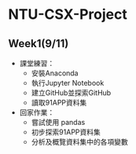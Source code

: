 # NTU-CSX-Project
## Week1(9/11)

* 課堂練習：
    *  安裝Anaconda
    *  執行Jupyter Notebook
    *  建立GitHub並探索GitHub
    *  讀取91APP資料集
*  回家作業：
    *  嘗試使用 pandas
    *  初步探索91APP資料集
    *  分析及概覽資料集中的各項變數

